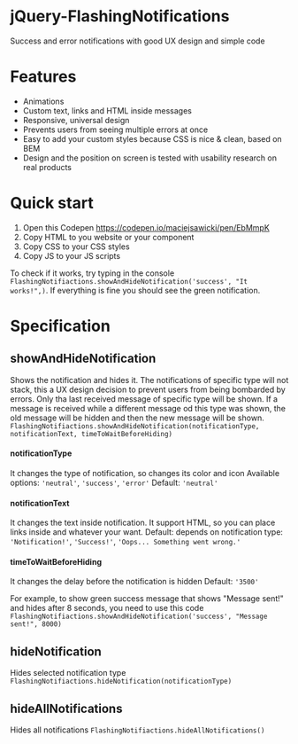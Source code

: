 # jQuery-FlashingNotifications
Success and error notifications with good UX design and simple code

# Features
- Animations
- Custom text, links and HTML inside messages
- Responsive, universal design
- Prevents users from seeing multiple errors at once
- Easy to add your custom styles because CSS is nice & clean, based on BEM
- Design and the position on screen is tested with usability research on real products

# Quick start
1. Open this Codepen https://codepen.io/maciejsawicki/pen/EbMmpK 
2. Copy HTML to you website or your component
3. Copy CSS to your CSS styles
4. Copy JS to your JS scripts

To check if it works, try typing in the console ```FlashingNotifiactions.showAndHideNotification('success', "It works!",)```. If everything is fine you should see the green notification.

# Specification

## showAndHideNotification
Shows the notification and hides it. 
The notifications of specific type will not stack, this a UX design decision to prevent users from being bombarded by errors. Only tha last received message of specific type will be shown. If a message is received while a different message od this type was shown, the old message will be hidden and then the new message will be shown.
```FlashingNotifiactions.showAndHideNotification(notificationType, notificationText, timeToWaitBeforeHiding)```

#### notificationType
It changes the type of notification, so changes its color and icon
Available options: ```'neutral'```, ```'success'```, ```'error'```
Default: ```'neutral'```

#### notificationText
It changes the text inside notification.
It support HTML, so you can place links inside and whatever your want.
Default: depends on notification type: ```'Notification!'```, ```'Success!'```, ```'Oops... Something went wrong.'```

#### timeToWaitBeforeHiding
It changes the delay before the notification is hidden
Default: ```'3500'```

For example, to show green success message that shows "Message sent!" and hides after 8 seconds, you need to use this code
```FlashingNotifiactions.showAndHideNotification('success', "Message sent!", 8000)```

## hideNotification
Hides selected notification type
```FlashingNotifiactions.hideNotification(notificationType)```

## hideAllNotifications
Hides all notifications
```FlashingNotifiactions.hideAllNotifications()```
